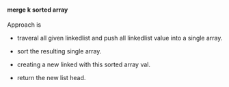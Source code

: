 #### merge k sorted array 

Approach is 

* traveral all given linkedlist and push all linkedlist value into a single array.

* sort the resulting single array.

* creating a new linked with this sorted array val.

* return the new list head.